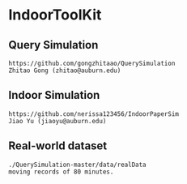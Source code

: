 # IndoorToolKit

##  Query Simulation

    https://github.com/gongzhitaao/QuerySimulation
    Zhitao Gong (zhitao@auburn.edu)
    
##  Indoor Simulation
    
    https://github.com/nerissa123456/IndoorPaperSim
    Jiao Yu (jiaoyu@auburn.edu)
    
## Real-world dataset
    ./QuerySimulation-master/data/realData
    moving records of 80 minutes.
